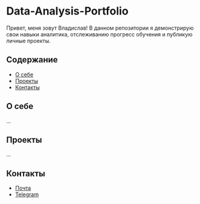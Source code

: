 # Data-Analysis-Portfolio
Привет, меня зовут Владислав!
В данном репозитории я демонстрирую свои навыки аналитика, отслеживанию прогресс обучения и публикую личные проекты.

## Содержание
- [О себе](#о-себе)
- [Проекты](#проекты)
- [Контакты](#контакты)
  
## О себе

...


## Проекты

...


## Контакты
- [Почта](myshkin.vo@gmail.com)
- [Telegram](https://t.me/myshkin_v)
